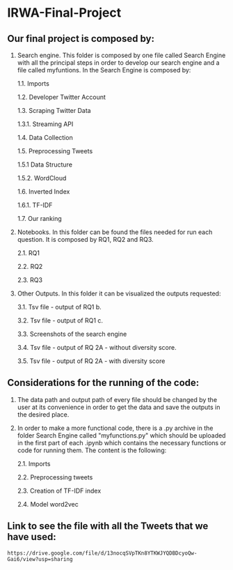# IRWA-Final-Project
## Our final project is composed by:
1. Search engine. This folder is composed by one file called Search Engine with all the principal steps in order to develop our search engine and a file called myfuntions. In the Search Engine is composed by:

	1.1. Imports
 	
	1.2. Developer Twitter Account
  
	1.3. Scraping Twitter Data
  
	1.3.1. Streaming API
	
	1.4. Data Collection
  
	1.5. Preprocessing Tweets
  
	1.5.1 Data Structure
	
	1.5.2. WordCloud
	
	1.6. Inverted Index
	
	1.6.1. TF-IDF
	
	1.7. Our ranking
  
2. Notebooks. In this folder can be found the files needed for run each question. It is composed by RQ1, RQ2 and RQ3.
	
	2.1. RQ1
	
	2.2. RQ2
	
	2.3. RQ3
  
3. Other Outputs. In this folder it can be visualized the outputs requested:

	3.1. Tsv file - output of RQ1 b.
	
	3.2. Tsv file - output of RQ1 c.
	
	3.3. Screenshots of the search engine
	
	3.4. Tsv file - output of RQ 2A - without diversity score.
	
	3.5. Tsv file - output of RQ 2A - with diversity score
  
## Considerations for the running of the code:
1. The data path and output path of every file should be changed by the user at its convenience in order to get the data and save the outputs in the desired place.

2. In order to make a more functional code, there is a .py archive in the folder Search Engine called "myfunctions.py" which should be uploaded in the first part of each .ipynb which contains the necessary functions or code for running them. The content is the following:

   2.1. Imports
   
   2.2. Preprocessing tweets 
   
   2.3. Creation of TF-IDF index
   
   2.4. Model word2vec


## Link to see the file with all the Tweets that we have used: 
	https://drive.google.com/file/d/13nocqSVpTKn8YTKWJYQDBDcyoQw-Gai6/view?usp=sharing
